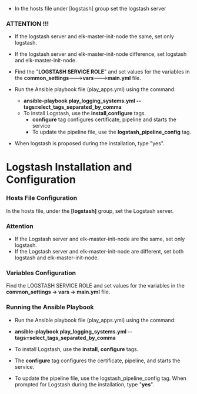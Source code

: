 - In the hosts file under [logstash] group set the logstash server

### ATTENTION !!!
- If the logstash server and elk-master-init-node the same, set only logstash.
- If the logstash server and elk-master-init-node difference, set logstash and elk-master-init-node.

- Find the "**LOGSTASH SERVICE ROLE**" and set values for the variables in the **common_settings**--->**vars**--->**main.yml** file.
- Run the Ansible playbook file (play_apps.yml) using the command:
    - **ansible-playbook play_logging_systems.yml --tags=elect_tags_separated_by_comma**
    - To install Logstash, use the **install,configure** tags.
      - **configure** tag configures certificate, pipeline and starts the service
      - To update the pipeline file, use the **logstash_pipeline_config** tag.
- When logstash is proposed during the installation, type "yes".

# Logstash Installation and Configuration

### Hosts File Configuration
In the hosts file, under the **[logstash]** group, set the Logstash server.

### Attention
- If the Logstash server and elk-master-init-node are the same, set only logstash.
- If the Logstash server and elk-master-init-node are different, set both logstash and elk-master-init-node.

### Variables Configuration
Find the LOGSTASH SERVICE ROLE and set values for the variables in the **common_settings -> vars -> main.yml** file.

### Running the Ansible Playbook
- Run the Ansible playbook file (play_apps.yml) using the command:


- **ansible-playbook play_logging_systems.yml --tags=select_tags_separated_by_comma**
- To install Logstash, use the **install**, **configure** tags.
- The **configure** tag configures the certificate, pipeline, and starts the service.
- To update the pipeline file, use the logstash_pipeline_config tag.
When prompted for Logstash during the installation, type "**yes**".

